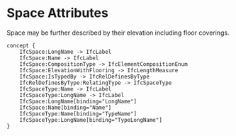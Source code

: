 Space Attributes
================

Space may be further described by their elevation including floor coverings.

```
concept {
    IfcSpace:LongName -> IfcLabel
    IfcSpace:Name -> IfcLabel
    IfcSpace:CompositionType -> IfcElementCompositionEnum
    IfcSpace:ElevationWithFlooring -> IfcLengthMeasure
    IfcSpace:IsTypedBy -> IfcRelDefinesByType
    IfcRelDefinesByType:RelatingType -> IfcSpaceType
    IfcSpaceType:Name -> IfcLabel
    IfcSpaceType:LongName -> IfcLabel
    IfcSpace:LongName[binding="LongName"]
    IfcSpace:Name[binding="Name"]
    IfcSpaceType:Name[binding="TypeName"]
    IfcSpaceType:LongName[binding="TypeLongName"]
}
```
